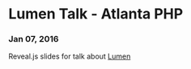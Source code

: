# Lumen Talk - Atlanta PHP

### Jan 07, 2016

Reveal.js slides for talk about [Lumen](https://lumen.laravel.com)
